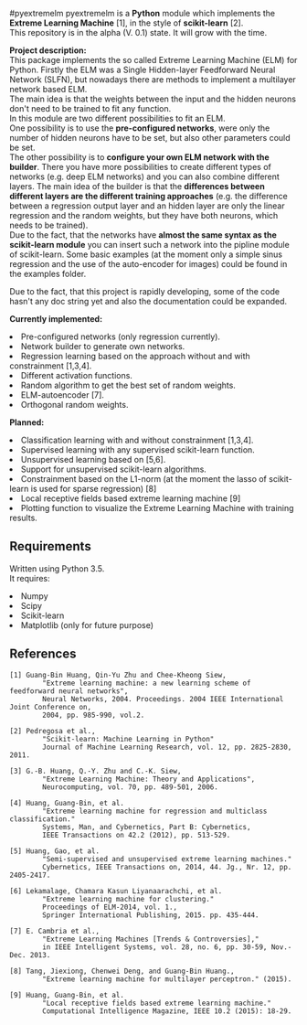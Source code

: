 #pyextremelm
pyextremelm is a **Python** module which implements the
**Extreme Learning Machine** [1], in the style of **scikit-learn** [2]. </br>
This repository is in the alpha (V. 0.1) state. It will grow with the time.

**Project description:**</br>
This package implements the so called Extreme Learning Machine (ELM) for Python.
Firstly the ELM was a Single Hidden-layer Feedforward Neural Network (SLFN),
but nowadays there are methods to implement a multilayer network based ELM.</br>
The main idea is that the weights between the input and the hidden neurons
don't need to be trained to fit any function.</br>
In this module are two different possibilities to fit an ELM.</br>
One possibility is
to use the **pre-configured networks**, were only the number of hidden neurons have
to be set, but also other parameters could be set.</br>
The other possibility is to **configure your own ELM network with the
builder**. There you have more possibilities to create different types of networks
(e.g. deep ELM networks) and you can also combine different layers. The main
idea of the builder is that the **differences between different layers are
the different training approaches** (e.g. the difference between a
regression output layer and an hidden layer are only the linear regression and
the random weights, but they have both neurons, which needs to be trained).</br>
Due to the fact, that the networks have **almost the same syntax as the
scikit-learn module** you can insert such a network into the pipline module of
scikit-learn.
Some basic examples (at the moment only a simple sinus regression and the use
of the auto-encoder for images) could be found in the examples folder.

Due to the fact, that this project is rapidly developing, some of the code
hasn't any doc string yet and also the documentation could be expanded.


**Currently implemented:**
<li>Pre-configured networks (only regression currently).
<li>Network builder to generate own networks.
<li>Regression learning based on the approach without and with constrainment [1,3,4].
<li>Different activation functions.
<li>Random algorithm to get the best set of random weights.
<li>ELM-autoencoder [7].
<li>Orthogonal random weights.

**Planned:**
<li>Classification learning with and without constrainment [1,3,4].
<li>Supervised learning with any supervised scikit-learn function.
<li>Unsupervised learning based on [5,6].
<li>Support for unsupervised scikit-learn algorithms.
<li>Constrainment based on the L1-norm (at the moment the lasso of scikit-learn
is used for sparse regression) [8]
<li>Local receptive fields based extreme learning machine [9]
<li>Plotting function to visualize the Extreme Learning Machine with training results.



Requirements
------------
Written using Python 3.5.<br>
It requires:
<li>Numpy
<li>Scipy
<li>Scikit-learn
<li>Matplotlib (only for future purpose)



References
----------
```
[1] Guang-Bin Huang, Qin-Yu Zhu and Chee-Kheong Siew,
        "Extreme learning machine: a new learning scheme of feedforward neural networks",
        Neural Networks, 2004. Proceedings. 2004 IEEE International Joint Conference on,
        2004, pp. 985-990, vol.2.

[2] Pedregosa et al.,
        "Scikit-learn: Machine Learning in Python"
        Journal of Machine Learning Research, vol. 12, pp. 2825-2830, 2011.

[3] G.-B. Huang, Q.-Y. Zhu and C.-K. Siew,
        "Extreme Learning Machine: Theory and Applications",
        Neurocomputing, vol. 70, pp. 489-501, 2006.

[4] Huang, Guang-Bin, et al.
        "Extreme learning machine for regression and multiclass classification."
        Systems, Man, and Cybernetics, Part B: Cybernetics,
        IEEE Transactions on 42.2 (2012), pp. 513-529.

[5] Huang, Gao, et al.
        "Semi-supervised and unsupervised extreme learning machines."
        Cybernetics, IEEE Transactions on, 2014, 44. Jg., Nr. 12, pp. 2405-2417.

[6] Lekamalage, Chamara Kasun Liyanaarachchi, et al.
        "Extreme learning machine for clustering."
        Proceedings of ELM-2014, vol. 1.,
        Springer International Publishing, 2015. pp. 435-444.

[7] E. Cambria et al.,
        "Extreme Learning Machines [Trends & Controversies],"
        in IEEE Intelligent Systems, vol. 28, no. 6, pp. 30-59, Nov.-Dec. 2013.

[8] Tang, Jiexiong, Chenwei Deng, and Guang-Bin Huang.,
        "Extreme learning machine for multilayer perceptron." (2015).

[9] Huang, Guang-Bin, et al.
        "Local receptive fields based extreme learning machine."
        Computational Intelligence Magazine, IEEE 10.2 (2015): 18-29.

```

